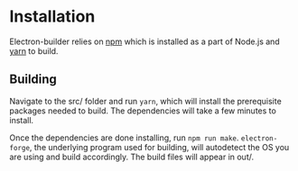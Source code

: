 # Installation
Electron-builder relies on [npm](https://nodejs.org/en/) which is installed as a part of Node.js and [yarn](https://classic.yarnpkg.com/en/) to build.

## Building
Navigate to the src/ folder and run `yarn`, which will install the prerequisite packages needed to build. The dependencies will take a few minutes to install.

Once the dependencies are done installing, run `npm run make`. `electron-forge`, the underlying program used for building, will autodetect the OS you are using and build accordingly. The build files will appear in out/.